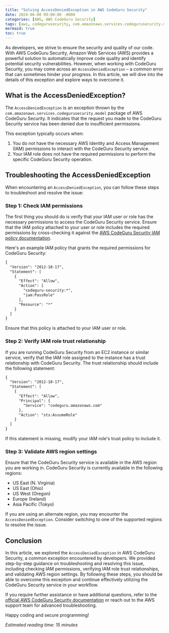 ```yaml
---
title: "Solving AccessDeniedException in AWS CodeGuru Security"
date: 2024-06-08 09:00:00 -0000
categories: [AWS, AWS CodeGuru Security]
tags: [aws, codegurusecurity, com.amazonaws.services.codegurusecurity.model]
mermaid: true
toc: true
---
```



As developers, we strive to ensure the security and quality of our code. With AWS CodeGuru Security, Amazon Web Services (AWS) provides a powerful solution to automatically improve code quality and identify potential security vulnerabilities. However, when working with CodeGuru Security, you may come across an `AccessDeniedException` – a common error that can sometimes hinder your progress. In this article, we will dive into the details of this exception and explore ways to overcome it.

## What is the AccessDeniedException?

The `AccessDeniedException` is an exception thrown by the `com.amazonaws.services.codegurusecurity.model` package of AWS CodeGuru Security. It indicates that the request you made to the CodeGuru Security service has been denied due to insufficient permissions.

This exception typically occurs when:

1. You do not have the necessary AWS Identity and Access Management (IAM) permissions to interact with the CodeGuru Security service.
2. Your IAM role does not have the required permissions to perform the specific CodeGuru Security operation.

## Troubleshooting the AccessDeniedException

When encountering an `AccessDeniedException`, you can follow these steps to troubleshoot and resolve the issue:

### Step 1: Check IAM permissions

The first thing you should do is verify that your IAM user or role has the necessary permissions to access the CodeGuru Security service. Ensure that the IAM policy attached to your user or role includes the required permissions by cross-checking it against the [AWS CodeGuru Security IAM policy documentation](https://docs.aws.amazon.com/codeguru/latest/recommendations/security-iam-permissions.html).

Here's an example IAM policy that grants the required permissions for CodeGuru Security:

```markdown
{
  "Version": "2012-10-17",
  "Statement": [
    {
      "Effect": "Allow",
      "Action": [
        "codeguru-security:*",
        "iam:PassRole"
      ],
      "Resource": "*"
    }
  ]
}
```

Ensure that this policy is attached to your IAM user or role.

### Step 2: Verify IAM role trust relationship

If you are running CodeGuru Security from an EC2 instance or similar service, verify that the IAM role assigned to the instance has a trust relationship with CodeGuru Security. The trust relationship should include the following statement:

```markdown
{
  "Version": "2012-10-17",
  "Statement": [
    {
      "Effect": "Allow",
      "Principal": {
        "Service": "codeguru.amazonaws.com"
      },
      "Action": "sts:AssumeRole"
    }
  ]
}
```

If this statement is missing, modify your IAM role's trust policy to include it.

### Step 3: Validate AWS region settings

Ensure that the CodeGuru Security service is available in the AWS region you are working in. CodeGuru Security is currently available in the following regions:

- US East (N. Virginia)
- US East (Ohio)
- US West (Oregon)
- Europe (Ireland)
- Asia Pacific (Tokyo)

If you are using an alternate region, you may encounter the `AccessDeniedException`. Consider switching to one of the supported regions to resolve the issue.

## Conclusion

In this article, we explored the `AccessDeniedException` in AWS CodeGuru Security, a common exception encountered by developers. We provided step-by-step guidance on troubleshooting and resolving this issue, including checking IAM permissions, verifying IAM role trust relationships, and validating AWS region settings. By following these steps, you should be able to overcome this exception and continue effectively utilizing the CodeGuru Security service in your workflow.

If you require further assistance or have additional questions, refer to the [official AWS CodeGuru Security documentation](https://docs.aws.amazon.com/codeguru/latest/recommendations/security-welcome.html) or reach out to the AWS support team for advanced troubleshooting.

Happy coding and secure programming!

*Estimated reading time: 15 minutes*